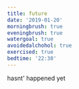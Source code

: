 ```yaml
---
title: future
date: '2019-01-20'
morningbrush: true
eveningbrush: true
watergoal: true
avoidedalchohol: true
exercised: true
bedtime: '22:30'
---
```


hasnt' happened yet
